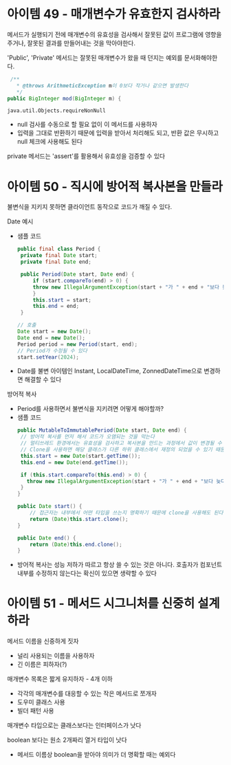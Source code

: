 # 아이템 49 - 매개변수가 유효한지 검사하라
메서드가 실행되기 전에 매개변수의 유효성을 검사해서 잘못된 값이 프로그램에 영향을 주거나, 잘못된 결과를 만들어내는 것을 막아야한다. 

'Public', 'Private' 메서드는 잘못된 매개변수가 왔을 때 던지는 예외를 문서화해야한다. 
```java
 /**
   * @throws ArithmeticException m이 0보다 작거나 같으면 발생한다
   */
public BigInteger mod(BigInteger m) {
```

`java.util.Objects.requireNonNull` 
- null 검사를 수동으로 할 필요 없이 이 메서드를 사용하자
- 입력을 그대로 반환하기 때문에 입력을 받아서 처리해도 되고, 반환 값은 무시하고 null 체크에 사용해도 된다

private 메서드는 'assert'를 활용해서 유효성을 검증할 수 있다

# 아이템 50 - 직시에 방어적 복사본을 만들라
불변식을 지키지 못하면 클라이언트 동작으로 코드가 깨질 수 있다. 

Date 예시
- 샘플 코드
   ```java
   public final class Period {
    private final Date start;
    private final Date end;

    public Period(Date start, Date end) {
        if (start.compareTo(end) > 0) {
        throw new IllegalArgumentException(start + "가 " + end + "보다 늦다");
        }
        this.start = start;
        this.end = end;
    }

   // 호출
   Date start = new Date();
   Date end = new Date();
   Period period = new Period(start, end);
   // Period가 수정될 수 있다
   start.setYear(2024);
   ```
- Date를 불변 아이템인 Instant, LocalDateTime, ZonnedDateTime으로 변경하면 해결할 수 있다

방어적 복사 
- Period를 사용하면서 불변식을 지키려면 어떻게 해야할까?
- 샘플 코드
   ```java
   public MutableToImmutablePeriod(Date start, Date end) {
    // 방어적 복사를 먼저 해서 코드가 오염되는 것을 막는다
    // 멀티쓰레드 환경에서는 유효성을 검사하고 복사본을 만드는 과정에서 값이 변경될 수 있기 때문에 복사를 먼저한다
    // Clone을 사용하면 해당 클래스가 다른 하위 클래스에서 재정의 되었을 수 있기 때문에 Clone을 사용하면 안된다
    this.start = new Date(start.getTime());
    this.end = new Date(end.getTime());

    if (this.start.compareTo(this.end) > 0) {
      throw new IllegalArgumentException(start + "가 " + end + "보다 늦다");
    }
   }

   public Date start() {
       // 접근자는 내부에서 어떤 타입을 쓰는지 명확하기 때문에 clone을 사용해도 된다
       return (Date)this.start.clone();
   }

   public Date end() {
       return (Date)this.end.clone();
   }
   ```
- 방어적 복사는 성능 저하가 따르고 항상 쓸 수 있는 것은 아니다. 호출자가 컴포넌트 내부를 수정하지 않는다는 확신이 있으면 생략할 수 있다

# 아이템 51 - 메서드 시그니처를 신중히 설계하라
메서드 이름을 신중하게 짓자
- 널리 사용되는 이름을 사용하자
- 긴 이름은 피하자(?)

매개변수 목록은 짧게 유지하자 - 4개 이하
- 각각의 매개변수를 대응할 수 있는 작은 메서드로 쪼개자
- 도우미 클래스 사용
- 빌더 패턴 사용

매개변수 타입으로는 클래스보다는 인터페이스가 낫다

boolean 보다는 원소 2개짜리 열거 타입이 낫다
- 메서드 이름상 boolean을 받아야 의미가 더 명확할 때는 예외다

